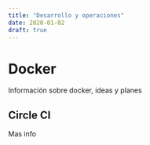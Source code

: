 ```yaml
---
title: "Desarrollo y operaciones"
date: 2020-01-02
draft: true
---
```


# Docker

Información sobre docker, ideas y planes

## Circle CI

Mas info
